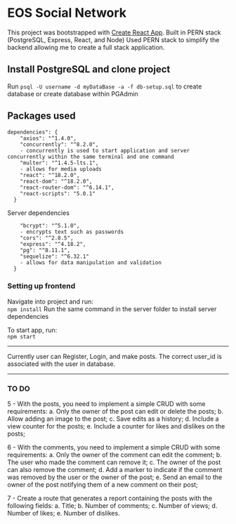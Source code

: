 # EOS Social Network

This project was bootstrapped with [Create React App](https://github.com/facebook/create-react-app).
Built in PERN stack (PostgreSQL, Express, React, and Node)
Used PERN stack to simplify the backend allowing me to create a full stack application.

## Install PostgreSQL and clone project
Run `psql -U username -d myDataBase -a -f db-setup.sql` to create database or create database within PGAdmin

## Packages used
```
dependencies": {
    "axios": "^1.4.0",
    "concurrently": "^8.2.0",
    - concurrently is used to start application and server concurrently within the same terminal and one command
    "multer": "^1.4.5-lts.1",
    - allows for media uploads
    "react": "^18.2.0",
    "react-dom": "^18.2.0",
    "react-router-dom": "^6.14.1",
    "react-scripts": "5.0.1"
  }
  ```

Server dependencies
```dependencies": {
    "bcrypt": "^5.1.0",
    - encrypts text such as passwords
    "cors": "^2.8.5",
    "express": "^4.18.2",
    "pg": "^8.11.1",
    "sequelize": "^6.32.1"
    - allows for data manipulation and validation
  }
```

### Setting up frontend

Navigate into project and run:\
	`npm install`
Run the same command in the server folder to install server dependencies

To start app, run:\
	`npm start`

****** ****** ****** ****** ****** ****** ****** ******
Currently user can Register, Login, and make posts. The correct user_id is associated with the user in database.
****** ****** ****** ****** ****** ****** ****** ******

### TO DO
5 - With the posts, you need to implement a simple CRUD with some requirements: 
    a. Only the owner of the post can edit or delete the posts;
    b. Allow adding an image to the post;
    c. Save edits as a history;
    d. Include a view counter for the posts;
    e. Include a counter for likes and dislikes on the posts;

6 - With the comments, you need to implement a simple CRUD with some requirements:
    a. Only the owner of the comment can edit the comment;
    b. The user who made the comment can remove it;
    c. The owner of the post can also remove the comment;
    d. Add a marker to indicate if the comment was removed by the user or the owner of the post;
    e. Send an email to the owner of the post notifying them of a new comment on their post;

7 - Create a route that generates a report containing the posts with the following fields: a. Title;
    b. Number of comments; c. Number of views;
    d. Number of likes;
    e. Number of dislikes.